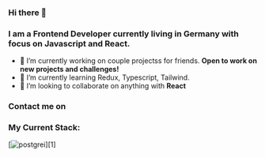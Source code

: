 ### <h3> Hi there 👋 </h3>

<h3> I am a Frontend Developer currently living in Germany with focus on Javascript and React. </h3>


<!--
**Mileristov/mileristov** is a ✨ _special_ ✨ repository because its `README.md` (this file) appears on your GitHub profile.

Here are some ideas to get you started:
-->

- 🔭 I’m currently working on couple projectss for friends. <b> Open to work on new projects and challenges! </b>
- 🌱 I’m currently learning Redux, Typescript, Tailwind.
- 👯 I’m looking to collaborate on anything with <b> React </b>


<h3> Contact me on </h3>


<h3> My Current Stack: </h3>

[![postgrei](https://user-images.githubusercontent.com/98973604/191025773-d408f43c-bc50-4a4f-8fcb-b1e8101401f2.png)][1]



